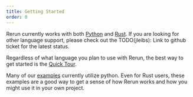 ```yaml
---
title: Getting Started
order: 0
---
```


Rerun currently works with both [Python](getting-started/python) and [Rust](getting-started/rust).
If you are looking for other language support, please check out the TODO(jleibs): Link to github ticket
for the latest status.

Regardless of what language you plan to use with Rerun, the best way to get started is the
[Quick Tour](getting-started/quick-tour). 

Many of our [examples](getting-started/examples) currently utilize python. Even for
Rust users, these examples are a good way to get a sense of how Rerun works and how you might use it in your own
project.
